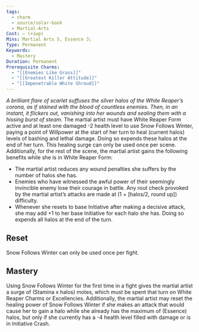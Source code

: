 ```yaml
---
tags:
  - charm
  - source/solar-book
  - Martial-Arts
Cost: — (+1wp)
Mins: Martial Arts 5, Essence 3;
Type: Permanent
Keywords:
  - Mastery
Duration: Permanent
Prerequisite Charms:
  - "[[Enemies Like Grass]]"
  - "[[Greatest Killer Attitude]]"
  - "[[Impenetrable White Shroud]]"
---
```

*A brilliant flare of scarlet suffuses the silver halos of the White Reaper’s corona, as if stained with the blood of countless enemies. Then, in an instant, it flickers out, vanishing into her wounds and sealing them with a hissing burst of steam.* 
The martial artist must have White Reaper Form active and at least one damaged -2 health level to use Snow Follows Winter, paying a point of Willpower at the start of her turn to heal (current halos) levels of bashing and lethal damage. Doing so expends these halos at the end of her turn. This healing surge can only be used once per scene.
Additionally, for the rest of the scene, the martial artist gains the following benefits while she is in White Reaper Form:
- The martial artist reduces any wound penalties she suffers by the number of halos she has. 
- Enemies who have witnessed the awful power of their seemingly invincible enemy lose their courage in battle. Any rout check provoked by the martial artist’s attacks are made at (1 + [halos/2, round up]) difficulty.
- Whenever she resets to base Initiative after making a decisive attack, she may add +1 to her base Initiative for each halo she has. Doing so expends all halos at the end of the turn. 
## Reset
Snow Follows Winter can only be used once per fight. 
## Mastery
Using Snow Follows Winter for the first time in a fight gives the martial artist a surge of (Stamina x halos) motes, which must be spent that turn on White Reaper Charms or Excellencies. 
Additionally, the martial artist may reset the healing power of Snow Follows Winter if she makes an attack that would cause her to gain a halo while she already has the maximum of (Essence) halos, but only if she currently has a -4 health level filled with damage or is in Initiative Crash. 